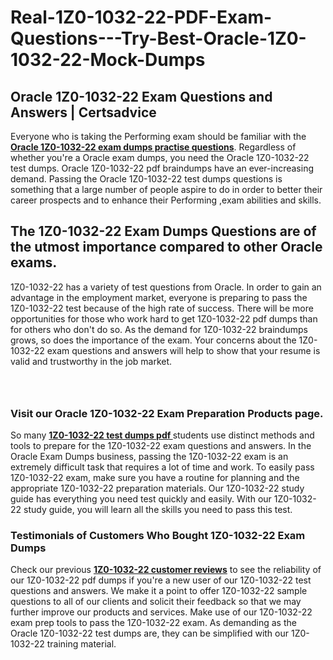 # Real-1Z0-1032-22-PDF-Exam-Questions---Try-Best-Oracle-1Z0-1032-22-Mock-Dumps
<h2><strong>Oracle 1Z0-1032-22 Exam Questions and Answers | Certsadvice</strong></h2> <p>Everyone who is taking the Performing exam should be familiar with the <a href="http://www.certsadvice.com/oracle/1z0-1032-22-practice-questions"><strong>Oracle 1Z0-1032-22 exam dumps practise questions</strong></a>. Regardless of whether you&#39;re a Oracle exam dumps, you need the Oracle 1Z0-1032-22 test dumps. Oracle 1Z0-1032-22 pdf braindumps have an ever-increasing demand. Passing the Oracle 1Z0-1032-22 test dumps questions is something that a large number of people aspire to do in order to better their career prospects and to enhance their Performing ,exam abilities and skills.</p> <h2><strong>The 1Z0-1032-22 Exam Dumps Questions are of the utmost importance compared to other Oracle exams.</strong></h2> <p>1Z0-1032-22 has a variety of test questions from Oracle. In order to gain an advantage in the employment market, everyone is preparing to pass the 1Z0-1032-22 test because of the high rate of success. There will be more opportunities for those who work hard to get 1Z0-1032-22 pdf dumps than for others who don&#39;t do so. As the demand for 1Z0-1032-22 braindumps grows, so does the importance of the exam. Your concerns about the 1Z0-1032-22 exam questions and answers will help to show that your resume is valid and trustworthy in the job market.</p> <p><a href="http://www.certsadvice.com/oracle/1z0-1032-22-practice-questions" style="display: block; padding: 1em 0; text-align: center; "><img alt="" src="https://1.bp.blogspot.com/-RUOr8Wn-CRk/YUYAxC8kcHI/AAAAAAAAAnw/F7BbdI3tw8QDj5z8iX0vQAioQzKiUxduwCLcBGAsYHQ/s0/unnamed.jpg" /></a></p> <h3><strong>Visit our Oracle 1Z0-1032-22 Exam Preparation Products page.</strong></h3> <p>So many <a href="http://www.certsadvice.com/oracle/1z0-1032-22-practice-questions"><strong>1Z0-1032-22 test dumps pdf </strong></a>students use distinct methods and tools to prepare for the 1Z0-1032-22 exam questions and answers. In the Oracle Exam Dumps business, passing the 1Z0-1032-22 exam is an extremely difficult task that requires a lot of time and work. To easily pass 1Z0-1032-22 exam, make sure you have a routine for planning and the appropriate 1Z0-1032-22 preparation materials. Our 1Z0-1032-22 study guide has everything you need test quickly and easily. With our 1Z0-1032-22 study guide, you will learn all the skills you need to pass this test.</p> <h3><strong>Testimonials of Customers Who Bought 1Z0-1032-22 Exam Dumps</strong></h3> <p>Check our previous <a href="http://www.certsadvice.com/oracle/1z0-1032-22-practice-questions"><strong>1Z0-1032-22 customer reviews</strong></a> to see the reliability of our 1Z0-1032-22 pdf dumps if you&#39;re a new user of our 1Z0-1032-22 test questions and answers. We make it a point to offer 1Z0-1032-22 sample questions to all of our clients and solicit their feedback so that we may further improve our products and services. Make use of our 1Z0-1032-22 exam prep tools to pass the 1Z0-1032-22 exam. As demanding as the Oracle 1Z0-1032-22 test dumps are, they can be simplified with our 1Z0-1032-22 training material.</p>
